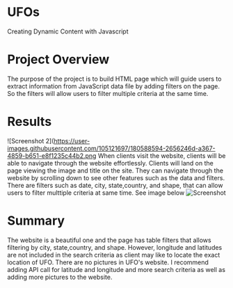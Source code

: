 # UFOs
Creating Dynamic Content with Javascript

# Project Overview
The purpose of the project is to build HTML page which will guide users to extract information from JavaScript data file by adding filters on the page. So the filters will allow users to filter multiple criteria at the same time. 

# Results
![Screenshot 2](https://user-images.githubusercontent.com/105121697/180588594-2656246d-a367-4859-b651-e8f1235c44b2.png
When clients visit the website, clients will be able to navigate through the website effortlessly. Clients will land on the page viewing the image and title on the site. They can navigate through the website by scrolling down to see other features such as the data and filters. There are filters such as date, city, state,country, and shape, that can allow users to filter multtiple criteria at same time. See image below
![Screenshot ](https://user-images.githubusercontent.com/105121697/180612660-e5284a4c-400f-433c-87b8-dee3680d1c76.png)

# Summary
The website is a beautiful one and the page has table filters that allows filtering by city, state,country, and shape. However, longitude and latitudes are not included in the search criteria as client may like to locate the exact location of UFO. There are no pictures in UFO's website. 
I recommend adding API call for latitude and longitude and more search criteria as well as adding more pictures to the website.
